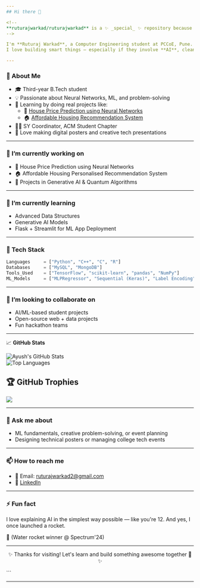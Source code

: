 ```yaml
---
## Hi there 👋

<!--
**ruturajwarkad/ruturajwarkad** is a ✨ _special_ ✨ repository because its `README.md` (this file) appears on your GitHub profile.
-->

I'm **Ruturaj Warkad**, a Computer Engineering student at PCCoE, Pune.  
I love building smart things — especially if they involve **AI**, clean UI, or solving real-world problems.

---
```


### 🚀 About Me

- 🎓 Third-year B.Tech student  
- 💡 Passionate about Neural Networks, ML, and problem-solving  
- 🧠 Learning by doing real projects like:  
  - 🔮 [House Price Prediction using Neural Networks](https://github.com/ruturajwarkad/House-Price-Prediction-using-Neural-Network-)  
  - 🏠 [Affordable Housing Recommendation System](https://github.com/ruturajwarkad/Affordable-Housing-Personalised-Recommendation-System-)
- 👨‍💼 SY Coordinator, ACM Student Chapter  
- 🎨 Love making digital posters and creative tech presentations

---

### 🔭 I’m currently working on

- 🧠 House Price Prediction using Neural Networks  
- 🏠 Affordable Housing Personalised Recommendation System  
- 🎯 Projects in Generative AI & Quantum Algorithms  

---

### 🌱 I’m currently learning

- Advanced Data Structures  
- Generative AI Models  
- Flask + Streamlit for ML App Deployment  

---

### 🧰 Tech Stack

```python
Languages     = ["Python", "C++", "C", "R"]
Databases     = ["MySQL", "MongoDB"]
Tools_Used    = ["TensorFlow", "scikit-learn", "pandas", "NumPy"]
ML_Models     = ["MLPRegressor", "Sequential (Keras)", "Label Encoding"]
````

---

### 👯 I’m looking to collaborate on

* AI/ML-based student projects
* Open-source web + data projects
* Fun hackathon teams

---

📈 **GitHub Stats**

![Ayush's GitHub Stats](https://github-readme-stats.vercel.app/api?username=ruturajwarkad&show_icons=true&theme=radical)  
![Top Languages](https://github-readme-stats.vercel.app/api/top-langs/?username=ruturajwarkad&layout=compact&theme=radical)

## 🏆 GitHub Trophies
![](https://github-profile-trophy.vercel.app/?username=ruturajwarkad&theme=dracula&no-frame=false&no-bg=false&margin-w=4)

---

### 💬 Ask me about

* ML fundamentals, creative problem-solving, or event planning
* Designing technical posters or managing college tech events

---

### 📫 How to reach me

* 📧 Email: [ruturajwarkad2@gmail.com](mailto:ruturajwarkad2@gmail.com)
* 💼 [LinkedIn](www.linkedin.com/in/ruturaj-warkad-267778292)

---

### ⚡ Fun fact

I love explaining AI in the simplest way possible — like you're 12.
And yes, I once launched a rocket. 


🚀 (Water rocket winner @ Spectrum'24)

---

<p align="center">✨ Thanks for visiting! Let's learn and build something awesome together 🤝 ✨</p>
```

---
